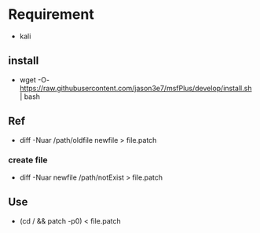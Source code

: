 # Requirement #
* kali

## install ##
* wget -O- https://raw.githubusercontent.com/jason3e7/msfPlus/develop/install.sh | bash 

## Ref ##
* diff -Nuar /path/oldfile newfile > file.patch 

### create file ###
* diff -Nuar newfile /path/notExist > file.patch
 
## Use ##
* (cd / && patch -p0) < file.patch
